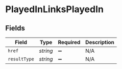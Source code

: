 # PlayedInLinksPlayedIn


## Fields

| Field              | Type               | Required           | Description        |
| ------------------ | ------------------ | ------------------ | ------------------ |
| `href`             | *string*           | :heavy_minus_sign: | N/A                |
| `resultType`       | *string*           | :heavy_minus_sign: | N/A                |